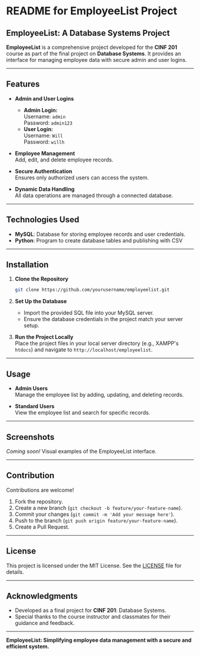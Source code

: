 # README for EmployeeList Project

## EmployeeList: A Database Systems Project

**EmployeeList** is a comprehensive project developed for the **CINF 201** course as part of the final project on **Database Systems**. It provides an interface for managing employee data with secure admin and user logins.

---

## Features

- **Admin and User Logins**  
  - **Admin Login:**  
    Username: `admin`  
    Password: `admin123`
  - **User Login:**  
    Username: `Will`  
    Password: `willh`

- **Employee Management**  
  Add, edit, and delete employee records.

- **Secure Authentication**  
  Ensures only authorized users can access the system.

- **Dynamic Data Handling**  
  All data operations are managed through a connected database.

---

## Technologies Used

- **MySQL**: Database for storing employee records and user credentials.
- **Python**: Program to create database tables and publishing with CSV

---

## Installation

1. **Clone the Repository**  
   ```bash
   git clone https://github.com/yourusername/employeelist.git
   ```
2. **Set Up the Database**  
   - Import the provided SQL file into your MySQL server.
   - Ensure the database credentials in the project match your server setup.

3. **Run the Project Locally**  
   Place the project files in your local server directory (e.g., XAMPP's `htdocs`) and navigate to `http://localhost/employeelist`.

---

## Usage

- **Admin Users**  
  Manage the employee list by adding, updating, and deleting records.
  
- **Standard Users**  
  View the employee list and search for specific records.

---

## Screenshots

*Coming soon!* Visual examples of the EmployeeList interface.

---

## Contribution

Contributions are welcome!  
1. Fork the repository.  
2. Create a new branch (`git checkout -b feature/your-feature-name`).  
3. Commit your changes (`git commit -m 'Add your message here'`).  
4. Push to the branch (`git push origin feature/your-feature-name`).  
5. Create a Pull Request.

---

## License

This project is licensed under the MIT License. See the [LICENSE](LICENSE) file for details.

---

## Acknowledgments

- Developed as a final project for **CINF 201**: Database Systems.
- Special thanks to the course instructor and classmates for their guidance and feedback.

---

**EmployeeList: Simplifying employee data management with a secure and efficient system.**
